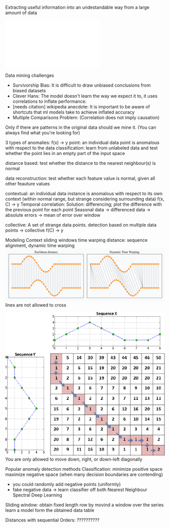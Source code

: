 Extracting useful information into an undestandable way from a large amount of data

![Data Mining 2024-11-11 14.28.41.excalidraw](../../Excalidraw/Data%20Mining%202024-11-11%2014.28.41.excalidraw.md)

Data mining challenges
- Survivorship Bias: It is difficult to draw unbiased conclusions from biased datasets
- Clever Hans: The model doesn't learn the way we expect it to, it uses correlations to inflate performance.
- \[needs citation\] wikipedia anecdote: It is important to be aware of shortcuts that ml models take to achieve inflated accuracy
- Multiple Comparisons Problem: (Correlation does not imply causation)

Only if there are patterns in the original data should we mine it. (You can always find what you're looking for)

3 types of anomalies:
f(x) -> y
point: an individual data point is anomalous with respect to the data
classification: learn from unlabeled data and test whether the point lies in an empty part of the input space

distance based: test whether the distance to the nearest neighbour(s) is normal

data reconstruction: test whether each feature value is normal, given all other feauture values

	
	
contextual: an individual data instance is anomalous with respect to its own context
(within normal range, but strange considering surrounding data)
f(x, C) -> y
Temporal correlation: 
Solution: differencing; plot the difference with the previous point for each point
Seasonal data -> differenced data -> absolute errors -> mean of error over window

collective: A set of strange data points. detection based on multiple data points -> collective f(C) -> y

Modeling Context
sliding windows
time warping distance: sequence alignment, dynamic time warping![800](../../attachments/Pasted%20image%2020241114120057.png)
lines are not allowed to cross

![Pasted image 20241114120652.png](../../attachments/Pasted%20image%2020241114120652.png)
You are only allowed to move down, right, or down-left diagonally

Popular anomaly detection methods
Classification: minimize positive space maximize negative space (when many decision boundaries are contending)
- you could randomly add negative points (uniformly)
- fake negative data -> learn classifier off both
Nearest Neighbour
Spectral
Deep Learning


Sliding window:
obtain fixed length row by movind a window over the series
learn a model form the obtained data table

Distances with sequential Orders:
??????????